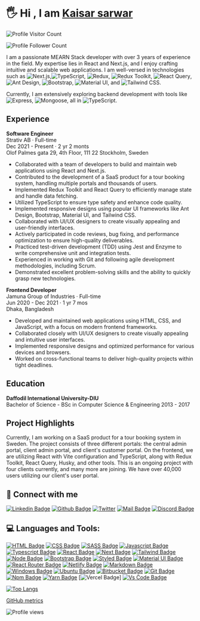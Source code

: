 # 🖐 Hi , I am [Kaisar sarwar](https://lucid-bohr-a7a084.netlify.app/)
![Profile Visitor Count](https://visitor-badge.laobi.icu/badge?page_id=kaisarvam.kaisarvam)

![Profile Follower Count](https://img.shields.io/github/followers/kaisarvam.svg?style=for-the-badge&logo=github&label=Follower&maxAge=11)

I am a passionate MEARN Stack developer with over 3 years of experience in the field. My expertise lies in React and Next.js, and I enjoy crafting intuitive and scalable web applications. I am well-versed in technologies such as ![Next.js](https://img.shields.io/badge/-Next.js-000000?style=flat-square&logo=nextdotjs&logoColor=white),![TypeScript](https://img.shields.io/badge/-TypeScript-007ACC?style=flat-square&logo=typescript&logoColor=white), ![Redux](https://img.shields.io/badge/-Redux-764ABC?style=flat-square&logo=redux&logoColor=white), ![Redux Toolkit](https://img.shields.io/badge/-Redux_Toolkit-764ABC?style=flat-square&logo=redux&logoColor=white), ![React Query](https://img.shields.io/badge/-React_Query-FF4154?style=flat-square&logo=react-query&logoColor=white), ![Ant Design](https://img.shields.io/badge/-Ant_Design-0170FE?style=flat-square&logo=ant-design&logoColor=white), ![Bootstrap](https://img.shields.io/badge/-Bootstrap-7952B3?style=flat-square&logo=bootstrap&logoColor=white), ![Material UI](https://img.shields.io/badge/-Material_UI-0081CB?style=flat-square&logo=material-ui&logoColor=white), and ![Tailwind CSS](https://img.shields.io/badge/-Tailwind_CSS-38B2AC?style=flat-square&logo=tailwind-css&logoColor=white). 

Currently, I am extensively exploring backend development with tools like ![Express](https://img.shields.io/badge/-Express-000000?style=flat-square&logo=express&logoColor=white), ![Mongoose](https://img.shields.io/badge/-Mongoose-47A248?style=flat-square&logo=mongoose&logoColor=white), all in ![TypeScript](https://img.shields.io/badge/-TypeScript-007ACC?style=flat-square&logo=typescript&logoColor=white).


## Experience

**Software Engineer**  
Strativ AB · Full-time  
Dec 2021 - Present · 2 yr 2 monts  
Olof Palmes gata 29, 4th Floor, 111 22 Stockholm, Sweden

- Collaborated with a team of developers to build and maintain web applications using React and Next.js.
- Contributed to the development of a SaaS product for a tour booking system, handling multiple portals and thousands of users.
- Implemented Redux Toolkit and React Query to efficiently manage state and handle data fetching.
- Utilized TypeScript to ensure type safety and enhance code quality.
- Implemented responsive designs using popular UI frameworks like Ant Design, Bootstrap, Material UI, and Tailwind CSS.
- Collaborated with UI/UX designers to create visually appealing and user-friendly interfaces.
- Actively participated in code reviews, bug fixing, and performance optimization to ensure high-quality deliverables.
- Practiced test-driven development (TDD) using Jest and Enzyme to write comprehensive unit and integration tests.
- Experienced in working with Git and following agile development methodologies, including Scrum.
- Demonstrated excellent problem-solving skills and the ability to quickly grasp new technologies.

**Frontend Developer**  
Jamuna Group of Industries · Full-time  
Jun 2020 - Dec 2021 · 1 yr 7 mos  
Dhaka, Bangladesh

- Developed and maintained web applications using HTML, CSS, and JavaScript, with a focus on modern frontend frameworks.
- Collaborated closely with UI/UX designers to create visually appealing and intuitive user interfaces.
- Implemented responsive designs and optimized performance for various devices and browsers.
- Worked on cross-functional teams to deliver high-quality projects within tight deadlines.

## Education

**Daffodil International University-DIU**  
Bachelor of Science - BSc in Computer Science & Engineering 
2013 - 2017

## Project Highlights

Currently, I am working on a SaaS product for a tour booking system in Sweden. The project consists of three different portals: the central admin portal, client admin portal, and client's customer portal. On the frontend, we are utilizing React with Vite configuration and TypeScript, along with Redux Toolkit, React Query, Husky, and other tools. This is an ongoing project with four clients currently, and many more are joining. We have over 40,000 users utilizing our client's user portal.



## 🚀 Connect with me



[![Linkedin Badge](https://img.shields.io/badge/LinkedIn-0077B5?style=for-the-badge&logo=linkedin&logoColor=white)](https://linkedin.com/in/kaisar-sarwar-10bb25159)
[![Github Badge](https://img.shields.io/badge/GitHub-100000?style=for-the-badge&logo=github&logoColor=white)](https://github.com/kaisarvam)
[![Twitter](https://img.shields.io/badge/Twitter-1DA1F2?style=for-the-badge&logo=twitter&logoColor=white)](https://twitter.com/tech_kaisar)
[![Mail Badge](https://img.shields.io/badge/Gmail-D14836?style=for-the-badge&logo=gmail&logoColor=white)](mailto:tech.kaisar@gmail.com)
[![Discord Badge](https://img.shields.io/badge/Discord-7289DA?style=for-the-badge&logo=discord&logoColor=white)](https://discordapp.com/)


## 💻 Languages and Tools:


[![HTML Badge](https://img.shields.io/badge/HTML5-E34F26?style=for-the-badge&logo=html5&logoColor=white)](https://github.com/kaisarvam)
[![CSS Badge](https://img.shields.io/badge/CSS3-1572B6?style=for-the-badge&logo=css3&logoColor=white)](https://github.com/kaisarvam)
[![SASS Badge](https://img.shields.io/badge/Sass-CC6699?style=for-the-badge&logo=sass&logoColor=white)](https://github.com/kaisarvam)
[![Javascript Badge](https://img.shields.io/badge/JavaScript-F7DF1E?style=for-the-badge&logo=javascript&logoColor=black)](https://github.com/kaisarvam)
[![Typescript Badge](https://img.shields.io/badge/typeScript-0078D6?style=for-the-badge&logo=typeScript&logoColor=white)](https://github.com/kaisarvam)
[![React Badge](https://img.shields.io/badge/React-20232A?style=for-the-badge&logo=react&logoColor=61DAFB)](https://github.com/kaisarvam)
[![Next Badge](https://img.shields.io/badge/NextJS-000?style=for-the-badge&logo=nextjs&logoColor=61DAFB)](https://github.com/kaisarvam)
[![Tailwind Badge](https://img.shields.io/badge/Tailwind_CSS-38B2AC?style=for-the-badge&logo=tailwind-css&logoColor=white)](https://github.com/kaisarvam)
[![Node Badge](https://img.shields.io/badge/Node.js-43853D?style=for-the-badge&logo=node.js&logoColor=white)](https://github.com/kaisarvam)
[![Bootstrap Badge](https://img.shields.io/badge/Bootstrap-563D7C?style=for-the-badge&logo=bootstrap&logoColor=white)](https://github.com/kaisarvam)
[![Styled Badge](https://img.shields.io/badge/styled--components-DB7093?style=for-the-badge&logo=styled-components&logoColor=white)](https://github.com/kaisarvam)
[![Material UI Badge](https://img.shields.io/badge/Material--UI-0081CB?style=for-the-badge&logo=material-ui&logoColor=white)](https://github.com/kaisarvam)
[![React Router Badge](https://img.shields.io/badge/React_Router-CA4245?style=for-the-badge&logo=react-router&logoColor=white)](https://github.com/kaisarvam)
[![Netlify Badge](https://img.shields.io/badge/Netlify-00C7B7?style=for-the-badge&logo=netlify&logoColor=white)](https://github.com/kaisarvam)
[![Markdown Badge](https://img.shields.io/badge/Markdown-000000?style=for-the-badge&logo=markdown&logoColor=white)](https://github.com/kaisarvam)
[![Windows Badge](https://img.shields.io/badge/Windows-0078D6?style=for-the-badge&logo=windows&logoColor=white)](https://github.com/kaisarvam)
[![Ubuntu Badge](https://img.shields.io/badge/Ubuntu-E95420?style=for-the-badge&logo=ubuntu&logoColor=white)](https://github.com/kaisarvam)
[![Bitbucket Badge](https://img.shields.io/badge/Bitbucket-330F63?style=for-the-badge&logo=bitbucket&logoColor=white)](https://github.com/kaisarvam)
[![Git Badge](https://img.shields.io/badge/git-f34f29?style=for-the-badge&logo=git&logoColor=white)](https://github.com/kaisarvam)
[![Npm Badge](https://img.shields.io/badge/npm-d7141a?style=for-the-badge&logo=npm&logoColor=white)](https://github.com/kaisarvam)
[![Yarn Badge](https://img.shields.io/badge/yarn-0078D6?style=for-the-badge&logo=yarn&logoColor=white)](https://github.com/kaisarvam)
[![Vercel Badge](https://img.shields.io/badge/vercel-000?style=for-the-badge&logo=vercel&logoColor=white)]
[![Vs Code Badge](https://img.shields.io/badge/Visual_Studio_Code-0078D6?style=for-the-badge&logo=visualstudiocode&logoColor=white)](https://github.com/kaisarvam)

[![Top Langs](https://github-readme-stats.vercel.app/api/top-langs/?username=kaisarvam)](https://github.com/anuraghazra/github-readme-stats)


[GitHub metrics](https://metrics.lecoq.io/kaisarvam)  

![Profile views](https://gpvc.arturio.dev/kaisarvam)  
